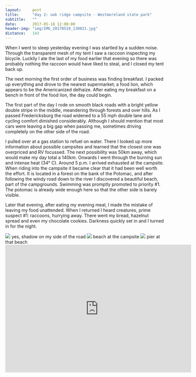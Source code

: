 ```yaml
---
layout:     post
title:      "day 2: oak ridge campsite - Westmoreland state park"
subtitle:   ""
date:       2017-05-18 12:00:00
header-img: "img/IMG_20170518_130021.jpg"
distance:   143
---
```


When I went to sleep yesterday evening I was startled by a sudden noise.
Through the transparent mesh of my tent I saw a raccoon inspecting my bicycle.
Luckily I ate the last of my food earlier that evening so there was probably nothing the raccoon would have liked to steal, and I closed my tent back up.

The next morning the first order of business was finding breakfast.
I packed up everything and drove to the nearest supermarket; a food lion, which appears to be the Americanized delhaize.
After eating my breakfast on a bench in front of the food lion, the day could begin.

The first part of the day I rode on smooth black roads with a bright yellow double stripe in the middle, meandering through forests and over hills.
As I passed Fredericksburg the road widened to a 55 mph double lane and cycling comfort dimished considerably.
Although I should mention that most cars were leaving a big gap when passing me, sometimes driving completely on the other side of the road.

I pulled over at a gas station to refuel on water.
There I looked up more information about possible campsites and learned that the closest one was overpriced and RV focussed.
The next possibility was 50km away, which would make my day total a 140km.
Onwards I went through the burning sun and intense heat (34° C).
Around 5 p.m. I arrived exhausted at the campsite.
When riding into the campsite it became clear that it had been well worth the effort.
It is located in a forest on the bank of the Potomac, and after following the windy road down to the river I discovered a beautiful beach, part of the campgrounds.
Swimming was promptly promoted to priority #1.
The potomac is already wide enough here so that the other side is barely visible.

Later that evening, after eating my evening meal, I made the mistake of leaving my food unattended.
When I returned I heard creatures, prime suspect #1: raccoons, hurrying away.
There went my bread, hazelnut spread and even my chocolate cookies.
Darkness quickly set in and I turned in for the night.

<img src="{{ site.baseurl }}/img/IMG_20170518_143157.jpg">
<span class="caption text-muted">yes, shadow on my side of the road</span>


<img src="{{ site.baseurl }}/img/IMG_20170518_171758.jpg">
<span class="caption text-muted">beach at the campsite</span>


<img src="{{ site.baseurl }}/img/IMG_20170518_171821.jpg">
<span class="caption text-muted">pier at that beach</span>


<iframe height='405' width='590' frameborder='0' allowtransparency='true' scrolling='no' src='https://www.strava.com/activities/994769478/embed/3cc489c02010635836ddcdea57862ff5ddd33dca'></iframe>